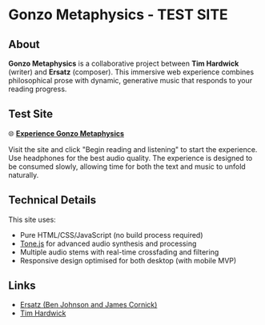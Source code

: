 # Gonzo Metaphysics - TEST SITE

## About

**Gonzo Metaphysics** is a collaborative project between **Tim Hardwick** (writer) and **Ersatz** (composer). This immersive web experience combines philosophical prose with dynamic, generative music that responds to your reading progress.

## Test Site

🌐 **[Experience Gonzo Metaphysics](https://benjohnson.github.io/tim_site_testing/)**

Visit the site and click "Begin reading and listening" to start the experience. Use headphones for the best audio quality. The experience is designed to be consumed slowly, allowing time for both the text and music to unfold naturally.

## Technical Details

This site uses:
- Pure HTML/CSS/JavaScript (no build process required)
- [Tone.js](https://tonejs.github.io/) for advanced audio synthesis and processing
- Multiple audio stems with real-time crossfading and filtering
- Responsive design optimised for both desktop (with mobile MVP)

## Links

- [Ersatz (Ben Johnson and James Cornick)]("https://www.ersatzmusic.com")
- [Tim Hardwick]("https://www.timhardwick.com")
